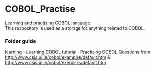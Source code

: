# COBOL_Practise
Learning and practising COBOL language.
<br>
This respository is used as a storage for anything related to COBOL.

### Folder guide
learning - Learning COBOL
tutorial - Practising COBOL Questions from http://www.csis.ul.ie/cobol/examples/default.htm & http://www.csis.ul.ie/cobol/exercises/default.htm